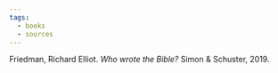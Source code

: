 ```yaml
---
tags:
  - books
  - sources
---
```

Friedman, Richard Elliot. *Who wrote the Bible?* Simon & Schuster, 2019.  